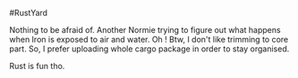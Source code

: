 #RustYard

Nothing to be afraid of. Another Normie trying to figure out what happens when Iron is exposed to air and water.
Oh ! Btw, I don't like trimming to core part. So, I prefer uploading whole cargo package in order to stay organised.

Rust is fun tho. 
